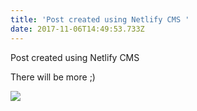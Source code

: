 ```yaml
---
title: 'Post created using Netlify CMS '
date: 2017-11-06T14:49:53.733Z
---
```

Post created using Netlify CMS 

There will be more ;)

<img src="https://res.cloudinary.com/dkdpqgjhi/image/upload/v1509984871/sample.jpg"/>
